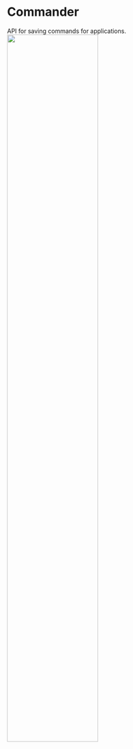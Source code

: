 # Commander
API for saving commands for applications.
<br/>
<img src="https://terveysdata-app.s3.eu-central-1.amazonaws.com/CommanderAPI.png" width="65%">
